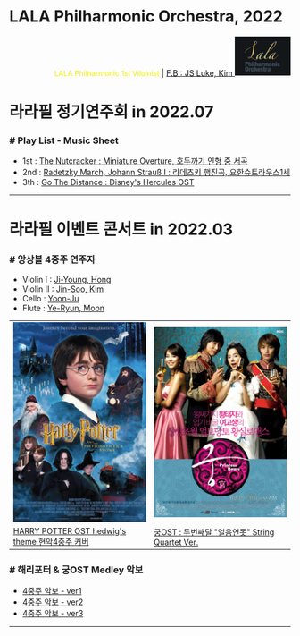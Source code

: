 
# LALA Philharmonic Orchestra, 2022

<div align='right'>
<font size=2 color='#EEEE00'>LALA Philharmonic 1st Viloinist</font>  |  <font color='blue'><a href='https://www.facebook.com/jskim.kr'>F.B : JS Luke, Kim </a></font>
<img src="./images/lala_philharmonic_logo.png" width='100px'>
</div>

# 라라필 정기연주회 in 2022.07
###  # Play List - Music Sheet
- 1st : [  The Nutcracker :  Miniature Overture, 호두까기 인형 중 서곡                          ][PlayList-22-01-1]
- 2nd : [ Radetzky March, Johann Strauß I : 라데츠키 행진곡,  요한슈트라우스1세          ][PlayList-22-01-2]
- 3th : [ Go The Distance : Disney's Hercules OST                                                     ][PlayList-22-01-3]
<hr>

# 라라필 이벤트 콘서트 in 2022.03
### # 앙상블 4중주 연주자
- Violin I  : [Ji-Young, Hong  ][Quartet_Vn1]
- Violin II : [Jin-Soo, Kim       ][Quartet_Vn2]
- Cello     : [Yoon-Ju            ][Quartet_Vc]
- Flute     : [Ye-Ryun, Moon ][Quartet_Fl]

<table border=0 width='960px'>
  <tr>
    <td width='50%'>
      <img src="./images/quartet_poster_1_harry_potter.png">
    </td>
    <td width='50%'>
      <img src="./images/quartet_poster_2_drama_palace.png">
    </td>
  </tr>
  <tr>
    <td>
      <a href="https://youtu.be/oEzeAli7J6o">HARRY POTTER OST hedwig's theme 현악4중주 커버</a>
    </td>
    <td>
      <a href="https://youtu.be/rJXEk7oqDkw">궁OST : 두번째달 "얼음연못" String Quartet Ver.</a>
    </td>
  </tr>
</table>

### # 해리포터 & 궁OST Medley  악보
- [4중주 악보 - ver1][Quartet_v1]
- [4중주 악보 - ver2][Quartet_v2]
- [4중주 악보 - ver3][Quartet_v3]
<hr>

[PlayList-22-01-1]: ./playlist/sm22_01_nutcracker_overture                      "Go PlayList-22-01-1"
[PlayList-22-01-2]: ./playlist/sm22_01_radetzky_march                            "Go PlayList-22-01-2"
[PlayList-22-01-3]: ./playlist/sm22_01_go_the_distance                           "Go PlayList-22-01-3"

[Quartet_v1]: ./ensemble/quartet_v1_hedwigs_theme                        "Go Quartet_v1"
[Quartet_v2]: ./ensemble/quartet_v2_harrypotter+palace_medley        "Go Quartet_v2"
[Quartet_v3]: ./ensemble/quartet_v3_harrypotter+palace_final            "Go Quartet_v3"

[Quartet_Vn1]: ./   "Quartet_Vn1"
[Quartet_Vn2]: ./   "Quartet_Vn2"
[Quartet_Vc  ]: ./   "Quartet_Vc"
[Quartet_Fl   ]: ./   "Quartet_Fl"